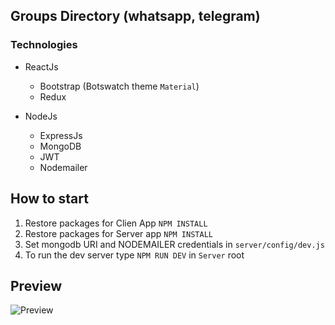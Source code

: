 ## Groups Directory (whatsapp, telegram)

### Technologies

- ReactJs

  - Bootstrap (Botswatch theme `Material`)
  - Redux

- NodeJs

  - ExpressJs
  - MongoDB
  - JWT
  - Nodemailer

## How to start

1.  Restore packages for Clien App `NPM INSTALL`
2.  Restore packages for Server app `NPM INSTALL`
3.  Set mongodb URI and NODEMAILER credentials in `server/config/dev.js`
4.  To run the dev server type `NPM RUN DEV` in `Server` root

## Preview

![Preview](https://github.com/JhonasV/groupcon/blob/master/client/src/assets/imgpreview.gif?raw=true)
